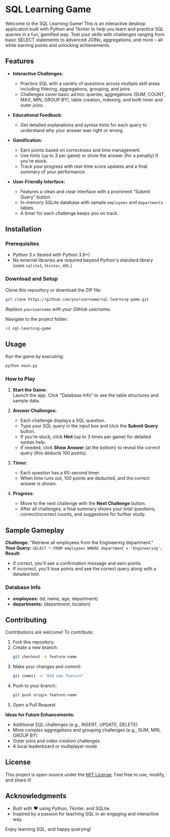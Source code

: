 # SQL Learning Game

Welcome to the SQL Learning Game! This is an interactive desktop application built with Python and Tkinter to help you learn and practice SQL queries in a fun, gamified way. Test your skills with challenges ranging from basic SELECT statements to advanced JOINs, aggregations, and more – all while earning points and unlocking achievements.

## Features

- **Interactive Challenges:**  
  - Practice SQL with a variety of questions across multiple skill areas including filtering, aggregations, grouping, and joins.
  - Challenges cover basic ad hoc queries, aggregations (SUM, COUNT, MAX, MIN, GROUP BY), table creation, indexing, and both inner and outer joins.

- **Educational Feedback:**  
  - Get detailed explanations and syntax hints for each query to understand why your answer was right or wrong.

- **Gamification:**  
  - Earn points based on correctness and time management.
  - Use hints (up to 3 per game) or show the answer (for a penalty) if you’re stuck.
  - Track your progress with real-time score updates and a final summary of your performance.

- **User-Friendly Interface:**  
  - Features a clean and clear interface with a prominent “Submit Query” button.
  - In-memory SQLite database with sample `employees` and `departments` tables.
  - A timer for each challenge keeps you on track.

## Installation

### Prerequisites

- Python 3.x (tested with Python 3.9+)
- No external libraries are required beyond Python's standard library (uses `sqlite3`, `tkinter`, etc.)

### Download and Setup

Clone this repository or download the ZIP file:

```bash
git clone https://github.com/yourusername/sql-learning-game.git
```

*Replace `yourusername` with your GitHub username.*

Navigate to the project folder:

```bash
cd sql-learning-game
```

## Usage

Run the game by executing:

```bash
python main.py
```

### How to Play

1. **Start the Game:**  
   Launch the app. Click "Database Info" to see the table structures and sample data.
   
2. **Answer Challenges:**  
   - Each challenge displays a SQL question.  
   - Type your SQL query in the input box and click the **Submit Query** button.
   - If you’re stuck, click **Hint** (up to 3 times per game) for detailed syntax help.
   - If needed, click **Show Answer** (at the bottom) to reveal the correct query (this deducts 100 points).

3. **Timer:**  
   - Each question has a 60-second timer.  
   - When time runs out, 100 points are deducted, and the correct answer is shown.

4. **Progress:**  
   - Move to the next challenge with the **Next Challenge** button.
   - After all challenges, a final summary shows your total questions, correct/incorrect counts, and suggestions for further study.

## Sample Gameplay

**Challenge:** "Retrieve all employees from the Engineering department."  
**Your Query:** `SELECT * FROM employees WHERE department = 'Engineering';`  
**Result:**  
- If correct, you'll see a confirmation message and earn points.  
- If incorrect, you'll lose points and see the correct query along with a detailed hint.

### Database Info

- **employees:** (id, name, age, department)  
- **departments:** (department, location)

## Contributing

Contributions are welcome! To contribute:

1. Fork this repository.
2. Create a new branch:
   ```bash
   git checkout -b feature-name
   ```
3. Make your changes and commit:
   ```bash
   git commit -m "Add new feature"
   ```
4. Push to your branch:
   ```bash
   git push origin feature-name
   ```
5. Open a Pull Request.

**Ideas for Future Enhancements:**

- Additional SQL challenges (e.g., INSERT, UPDATE, DELETE)
- More complex aggregations and grouping challenges (e.g., SUM, MIN, GROUP BY)
- Outer joins and index creation challenges
- A local leaderboard or multiplayer mode

## License

This project is open-source under the [MIT License](LICENSE). Feel free to use, modify, and share it!

## Acknowledgments

- Built with ❤️ using Python, Tkinter, and SQLite.
- Inspired by a passion for teaching SQL in an engaging and interactive way.

Enjoy learning SQL, and happy querying!
